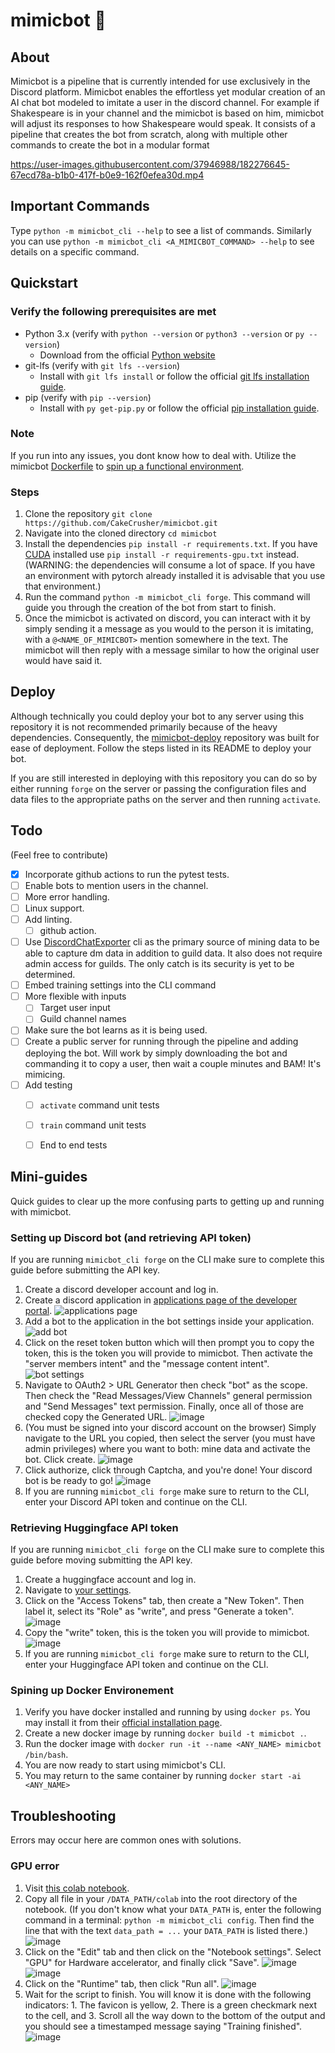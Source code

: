 # mimicbot 🤖

## About
Mimicbot is a pipeline that is currently intended for use exclusively in the Discord platform. Mimicbot enables the effortless yet modular creation of an AI chat bot modeled to imitate a user in the discord channel. For example if Shakespeare is in your channel and the mimicbot is based on him, mimicbot will adjust its responses to how Shakespeare would speak.
It consists of a pipeline that creates the bot from scratch, along with multiple other commands to create the bot in a modular format

https://user-images.githubusercontent.com/37946988/182276645-67ecd78a-b1b0-417f-b0e9-162f0efea30d.mp4

## Important Commands
Type `python -m mimicbot_cli --help` to see a list of commands. Similarly you can use `python -m mimicbot_cli <A_MIMICBOT_COMMAND> --help` to see details on a specific command.
 
## Quickstart
### Verify the following prerequisites are met
- Python 3.x (verify with `python --version` or `python3 --version` or `py --version`)
  - Download from the official [Python website](https://www.python.org/downloads/)
- git-lfs (verify with `git lfs --version`)
  - Install with `git lfs install` or follow the official [git lfs installation guide](https://git-lfs.github.com/).
- pip (verify with `pip --version`)
  - Install with `py get-pip.py` or follow the official [pip installation guide](https://pip.pypa.io/en/stable/installation/).

### Note
If you run into any issues, you dont know how to deal with. Utilize the mimicbot [Dockerfile](https://github.com/CakeCrusher/mimicbot/blob/master/Dockerfile) to [spin up a functional environment](https://github.com/CakeCrusher/mimicbot#spining-up-docker-environement).

### Steps
1. Clone the repository `git clone https://github.com/CakeCrusher/mimicbot.git`
2. Navigate into the cloned directory `cd mimicbot`
3. Install the dependencies `pip install -r requirements.txt`. If you have [CUDA](https://developer.nvidia.com/cuda-downloads) installed use  `pip install -r requirements-gpu.txt` instead. (WARNING: the dependencies will consume a lot of space. If you have an environment with pytorch already installed it is advisable that you use that environment.)
4. Run the command `python -m mimicbot_cli forge`. This command will guide you through the creation of the bot from start to finish.
5. Once the mimicbot is activated on discord, you can interact with it by simply sending it a message as you would to the person it is imitating, with a `@<NAME_OF_MIMICBOT>` mention somewhere in the text. The mimicbot will then reply with a message similar to how the original user would have said it.
 
 
## Deploy
Although technically you could deploy your bot to any server using this repository it is not recommended primarily because of the heavy dependencies. Consequently, the [mimicbot-deploy](https://github.com/CakeCrusher/mimicbot-deploy) repository was built for ease of deployment.
Follow the steps listed in its README to deploy your bot.
 
If you are still interested in deploying with this repository you can do so by either running `forge` on the server or passing the configuration files and data files to the appropriate paths on the server and then running `activate`.


## Todo 
(Feel free to contribute)
- [x] Incorporate github actions to run the pytest tests.
- [ ] Enable bots to mention users in the channel.
- [ ] More error handling.
- [ ] Linux support.
- [ ] Add linting.
  - [ ] github action.
- [ ] Use [DiscordChatExporter](https://github.com/Tyrrrz/DiscordChatExporter) cli as the primary source of mining data to be able to capture dm data in addition to guild data. It also does not require admin access for guilds. The only catch is its security is yet to be determined.
- [ ] Embed training settings into the CLI command
- [ ] More flexible with inputs
  - [ ] Target user input
  - [ ] Guild channel names
- [ ] Make sure the bot learns as it is being used.
- [ ] Create a public server for running through the pipeline and adding deploying the bot. Will work by simply downloading the bot and commanding it to copy a user, then wait a couple minutes and BAM! It's mimicing.
- [ ] Add testing
  - [ ] `activate` command unit tests
  - [ ] `train` command unit tests
  - [ ] End to end tests
 
 
## Mini-guides
Quick guides to clear up the more confusing parts to getting up and running with mimicbot.

### Setting up Discord bot (and retrieving API token)
If you are running `mimicbot_cli forge` on the CLI make sure to complete this guide before submitting the API key.
1. Create a discord developer account and log in.
2. Create a discord application in [applications page of the developer portal](https://discord.com/developers/applications). ![applications page](https://user-images.githubusercontent.com/37946988/180846074-d9f31aa1-2ab4-4389-9b67-95e117731052.png)
3. Add a bot to the application in the bot settings inside your application. ![add bot](https://user-images.githubusercontent.com/37946988/180847396-a88123ae-337d-4716-bf46-d0ba8bc8264b.png)
4. Click on the reset token button which will then prompt you to copy the token, this is the token you will provide to mimicbot. Then activate the "server members intent" and the "message content intent". ![bot settings](https://user-images.githubusercontent.com/37946988/180849646-446334aa-8a41-4d0d-a6b0-f8e60c951182.png)
5. Navigate to OAuth2 > URL Generator then check "bot" as the scope. Then check the "Read Messages/View Channels" general permission and "Send Messages" text permission. Finally, once all of those are checked copy the Generated URL. ![image](https://user-images.githubusercontent.com/37946988/180850821-8816d31f-307f-4a2d-afa1-270becf448e5.png)
6. (You must be signed into your discord account on the browser) Simply navigate to the URL you copied, then select the server (you must have admin privileges) where you want to both: mine data and activate the bot. Click create. ![image](https://user-images.githubusercontent.com/37946988/180852315-b3da1d54-9cbf-4387-a59a-b12ea42706e8.png)
7. Click authorize, click through Captcha, and you're done! Your discord bot is be ready to go! ![image](https://user-images.githubusercontent.com/37946988/180853164-d0645456-2591-4889-b2c2-b1f3dbccf376.png)
8. If you are running `mimicbot_cli forge` make sure to return to the CLI, enter your Discord API token and continue on the CLI.

### Retrieving Huggingface API token
If you are running `mimicbot_cli forge` on the CLI make sure to complete this guide before moving submitting the API key.
1. Create a huggingface account and log in.
2. Navigate to [your settings](https://huggingface.co/settings/profile).
3. Click on the "Access Tokens" tab, then create a "New Token". Then label it, select its "Role" as "write", and press "Generate a token". ![image](https://user-images.githubusercontent.com/37946988/181860877-a2d3f87f-e886-42d4-a4df-4f54eb75707c.png)
4. Copy the "write" token, this is the token you will provide to mimicbot. ![image](https://user-images.githubusercontent.com/37946988/180854416-8370bf8e-0f1a-4175-a492-ed2bd37cd004.png)
5. If you are running `mimicbot_cli forge` make sure to return to the CLI, enter your Huggingface API token and continue on the CLI.

### Spining up Docker Environement
1. Verify you have docker installed and running by using `docker ps`. You may install it from their [official installation page](https://docs.docker.com/get-docker/).
2. Create a new docker image by running `docker build -t mimicbot .`.
3. Run the docker image with `docker run -it --name <ANY_NAME> mimicbot /bin/bash`.
4. You are now ready to start using mimicbot's CLI.
5. You may return to the same container by running `docker start -ai <ANY_NAME>`

 
## Troubleshooting
Errors may occur here are common ones with solutions.

### GPU error
1. Visit [this colab notebook](https://colab.research.google.com/drive/1a196Ev2FJ8U_L__BjTTLFqCXrq9YFhc7?usp=sharing).
2. Copy all file in your `/DATA_PATH/colab` into the root directory of the notebook. (If you don't know what your `DATA_PATH` is, enter the following command in a terminal: `python -m mimicbot_cli config`. Then find the line that with the text `data_path = ...` your `DATA_PATH` is listed there.) ![image](https://user-images.githubusercontent.com/37946988/180862412-5eaf0f84-d5e7-4498-9b58-f1ebaa424eb1.png)
3. Click on the "Edit" tab and then click on the "Notebook settings". Select "GPU" for Hardware accelerator, and finally click "Save". ![image](https://user-images.githubusercontent.com/37946988/180859764-a1e0291a-e81a-4241-8793-1568f4813a1e.png) ![image](https://user-images.githubusercontent.com/37946988/180860154-2e18ee5e-011a-41b6-9bdd-b1b024480622.png)
4. Click on the "Runtime" tab, then click "Run all". ![image](https://user-images.githubusercontent.com/37946988/180862707-4a3b7f59-99da-4ffa-a76d-7f9c8563cf05.png)
5. Wait for the script to finish. You will know it is done with the following indicators: 1. The favicon is yellow, 2. There is a green checkmark next to the cell, and 3. Scroll all the way down to the bottom of the output and you should see a timestamped message saying "Training finished". ![image](https://user-images.githubusercontent.com/37946988/180861730-36662d07-51f7-40ad-86f3-f257ad2cd07b.png)